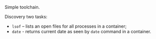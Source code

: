 Simple toolchain.

Discovery two tasks:

 * `lsof` – lists an open files for all processes in a container;
 * `date` - returns current date as seen by `date` command in a container.